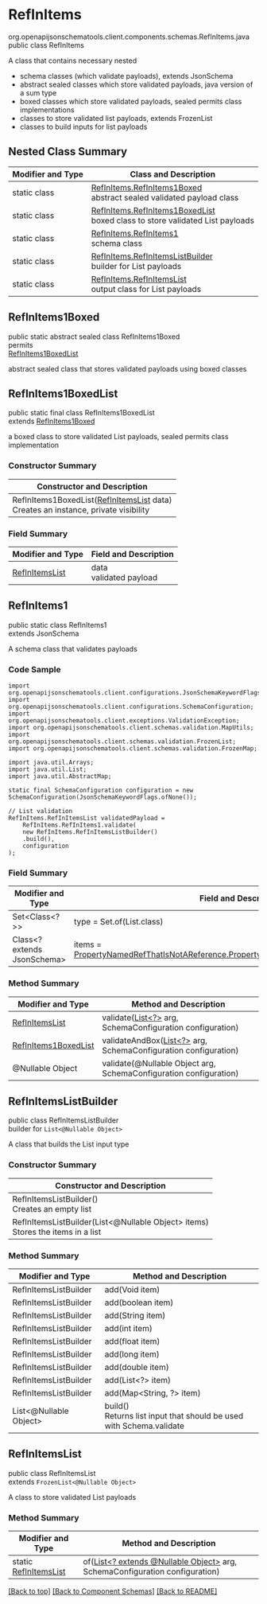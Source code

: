 # RefInItems
org.openapijsonschematools.client.components.schemas.RefInItems.java
public class RefInItems

A class that contains necessary nested
- schema classes (which validate payloads), extends JsonSchema
- abstract sealed classes which store validated payloads, java version of a sum type
- boxed classes which store validated payloads, sealed permits class implementations
- classes to store validated list payloads, extends FrozenList
- classes to build inputs for list payloads

## Nested Class Summary
| Modifier and Type | Class and Description |
| ----------------- | ---------------------- |
| static class | [RefInItems.RefInItems1Boxed](#refinitems1boxed)<br> abstract sealed validated payload class |
| static class | [RefInItems.RefInItems1BoxedList](#refinitems1boxedlist)<br> boxed class to store validated List payloads |
| static class | [RefInItems.RefInItems1](#refinitems1)<br> schema class |
| static class | [RefInItems.RefInItemsListBuilder](#refinitemslistbuilder)<br> builder for List payloads |
| static class | [RefInItems.RefInItemsList](#refinitemslist)<br> output class for List payloads |

## RefInItems1Boxed
public static abstract sealed class RefInItems1Boxed<br>
permits<br>
[RefInItems1BoxedList](#refinitems1boxedlist)

abstract sealed class that stores validated payloads using boxed classes

## RefInItems1BoxedList
public static final class RefInItems1BoxedList<br>
extends [RefInItems1Boxed](#refinitems1boxed)

a boxed class to store validated List payloads, sealed permits class implementation

### Constructor Summary
| Constructor and Description |
| --------------------------- |
| RefInItems1BoxedList([RefInItemsList](#refinitemslist) data)<br>Creates an instance, private visibility |

### Field Summary
| Modifier and Type | Field and Description |
| ----------------- | ---------------------- |
| [RefInItemsList](#refinitemslist) | data<br>validated payload |

## RefInItems1
public static class RefInItems1<br>
extends JsonSchema

A schema class that validates payloads

### Code Sample
```
import org.openapijsonschematools.client.configurations.JsonSchemaKeywordFlags;
import org.openapijsonschematools.client.configurations.SchemaConfiguration;
import org.openapijsonschematools.client.exceptions.ValidationException;
import org.openapijsonschematools.client.schemas.validation.MapUtils;
import org.openapijsonschematools.client.schemas.validation.FrozenList;
import org.openapijsonschematools.client.schemas.validation.FrozenMap;

import java.util.Arrays;
import java.util.List;
import java.util.AbstractMap;

static final SchemaConfiguration configuration = new SchemaConfiguration(JsonSchemaKeywordFlags.ofNone());

// List validation
RefInItems.RefInItemsList validatedPayload =
    RefInItems.RefInItems1.validate(
    new RefInItems.RefInItemsListBuilder()
    .build(),
    configuration
);
```

### Field Summary
| Modifier and Type | Field and Description |
| ----------------- | ---------------------- |
| Set<Class<?>> | type = Set.of(List.class) |
| Class<? extends JsonSchema> | items = [PropertyNamedRefThatIsNotAReference.PropertyNamedRefThatIsNotAReference1.class](../../components/schemas/PropertyNamedRefThatIsNotAReference.md#propertynamedrefthatisnotareference1) |

### Method Summary
| Modifier and Type | Method and Description |
| ----------------- | ---------------------- |
| [RefInItemsList](#refinitemslist) | validate([List<?>](#refinitemslistbuilder) arg, SchemaConfiguration configuration) |
| [RefInItems1BoxedList](#refinitems1boxedlist) | validateAndBox([List<?>](#refinitemslistbuilder) arg, SchemaConfiguration configuration) |
| @Nullable Object | validate(@Nullable Object arg, SchemaConfiguration configuration) |
## RefInItemsListBuilder
public class RefInItemsListBuilder<br>
builder for `List<@Nullable Object>`

A class that builds the List input type

### Constructor Summary
| Constructor and Description |
| --------------------------- |
| RefInItemsListBuilder()<br>Creates an empty list |
| RefInItemsListBuilder(List<@Nullable Object> items)<br>Stores the items in a list |

### Method Summary
| Modifier and Type | Method and Description |
| ----------------- | ---------------------- |
| RefInItemsListBuilder | add(Void item) |
| RefInItemsListBuilder | add(boolean item) |
| RefInItemsListBuilder | add(String item) |
| RefInItemsListBuilder | add(int item) |
| RefInItemsListBuilder | add(float item) |
| RefInItemsListBuilder | add(long item) |
| RefInItemsListBuilder | add(double item) |
| RefInItemsListBuilder | add(List<?> item) |
| RefInItemsListBuilder | add(Map<String, ?> item) |
| List<@Nullable Object> | build()<br>Returns list input that should be used with Schema.validate |

## RefInItemsList
public class RefInItemsList<br>
extends `FrozenList<@Nullable Object>`

A class to store validated List payloads

### Method Summary
| Modifier and Type | Method and Description |
| ----------------- | ---------------------- |
| static [RefInItemsList](#refinitemslist) | of([List<? extends @Nullable Object>](#refinitemslistbuilder) arg, SchemaConfiguration configuration) |

[[Back to top]](#top) [[Back to Component Schemas]](../../../README.md#Component-Schemas) [[Back to README]](../../../README.md)
